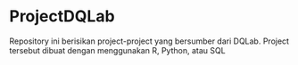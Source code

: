 # ProjectDQLab
Repository ini berisikan project-project yang bersumber dari DQLab. Project tersebut dibuat dengan menggunakan R, Python, atau SQL 
